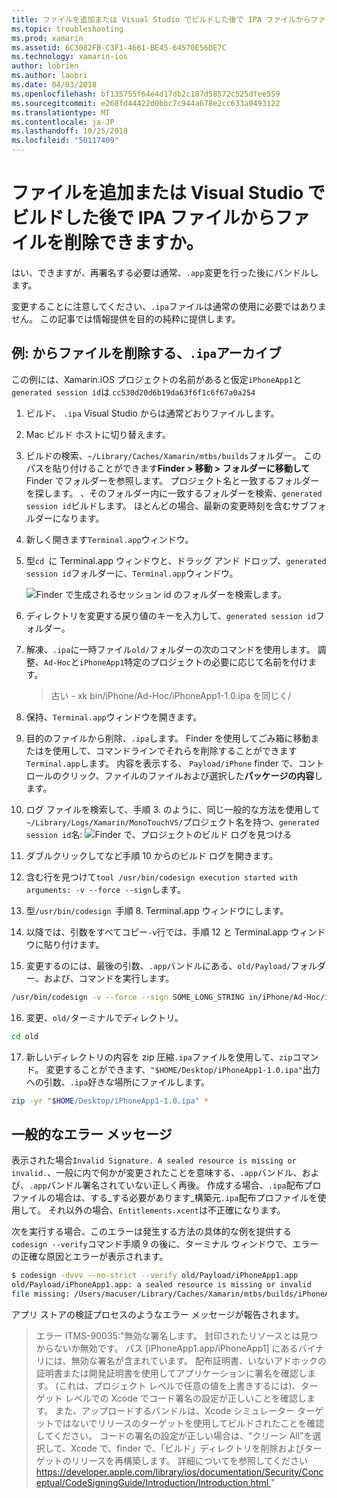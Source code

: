 ```yaml
---
title: ファイルを追加または Visual Studio でビルドした後で IPA ファイルからファイルを削除できますか。
ms.topic: troubleshooting
ms.prod: xamarin
ms.assetid: 6C3082FB-C3F1-4661-BE45-64570E56DE7C
ms.technology: xamarin-ios
author: lobrien
ms.author: laobri
ms.date: 04/03/2018
ms.openlocfilehash: bf135755f64e4d17db2c187d58572c525dfee559
ms.sourcegitcommit: e268fd44422d0bbc7c944a678e2cc633a0493122
ms.translationtype: MT
ms.contentlocale: ja-JP
ms.lasthandoff: 10/25/2018
ms.locfileid: "50117409"
---
```

# <a name="can-i-add-files-to-or-remove-files-from-an-ipa-file-after-building-it-in-visual-studio"></a>ファイルを追加または Visual Studio でビルドした後で IPA ファイルからファイルを削除できますか。

はい、できますが、再署名する必要は通常、`.app`変更を行った後にバンドルします。

変更することに注意してください、`.ipa`ファイルは通常の使用に必要ではありません。 この記事では情報提供を目的の純粋に提供します。

## <a name="example-removing-a-file-from-a-ipa-archive"></a>例: からファイルを削除する、`.ipa`アーカイブ

この例には、Xamarin.iOS プロジェクトの名前があると仮定`iPhoneApp1`と`generated session id`は `cc530d20d6b19da63f6f1c6f67a0a254`

1.  ビルド、 `.ipa` Visual Studio からは通常どおりファイルします。

2.  Mac ビルド ホストに切り替えます。

3.  ビルドの検索、`~/Library/Caches/Xamarin/mtbs/builds`フォルダー。 このパスを貼り付けることができます**Finder > 移動 > フォルダーに移動して**Finder でフォルダーを参照します。 プロジェクト名と一致するフォルダーを探します。 、そのフォルダー内に一致するフォルダーを検索、`generated session id`ビルドします。 ほとんどの場合、最新の変更時刻を含むサブフォルダーになります。

4.  新しく開きます`Terminal.app`ウィンドウ。

5.  型`cd `に Terminal.app ウィンドウと、ドラッグ アンド ドロップ、`generated session id`フォルダーに、`Terminal.app`ウィンドウ。

    ![](modify-ipa-images/session-id-folder.png "Finder で生成されるセッション id のフォルダーを検索します。")

6.  ディレクトリを変更する戻り値のキーを入力して、`generated session id`フォルダー。

7.  解凍、`.ipa`に一時ファイル`old/`フォルダーの次のコマンドを使用します。 調整、`Ad-Hoc`と`iPhoneApp1`特定のプロジェクトの必要に応じて名前を付けます。

    > 古い - xk bin/iPhone/Ad-Hoc/iPhoneApp1-1.0.ipa を同じく/

8.  保持、`Terminal.app`ウィンドウを開きます。

9.  目的のファイルから削除、`.ipa`します。 Finder を使用してごみ箱に移動またはを使用して、コマンドラインでそれらを削除することができます`Terminal.app`します。 内容を表示する、 `Payload/iPhone` finder で、コントロールのクリック、ファイルのファイルおよび選択した**パッケージの内容**します。

10.  ログ ファイルを検索して、手順 3. のように、同じ一般的な方法を使用して`~/Library/Logs/Xamarin/MonoTouchVS/`プロジェクト名を持つ、`generated session id`名: ![](modify-ipa-images/build-log.png "Finder で、プロジェクトのビルド ログを見つける")

11.  ダブルクリックしてなど手順 10 からのビルド ログを開きます。

12.  含む行を見つけて`tool /usr/bin/codesign execution started with arguments: -v --force --sign`します。

13.  型`/usr/bin/codesign `手順 8. Terminal.app ウィンドウにします。

14.  以降では、引数をすべてコピー`-v`行では、手順 12 と Terminal.app ウィンドウに貼り付けます。

15.  変更するのには、最後の引数、`.app`バンドルにある、`old/Payload/`フォルダー、および、コマンドを実行します。

```bash
/usr/bin/codesign -v --force --sign SOME_LONG_STRING in/iPhone/Ad-Hoc/iPhoneApp1.app/ResourceRules.plist --entitlements obj/iPhone/Ad-Hoc/Entitlements.xcent old/Payload/iPhoneApp1.app
```

16.  変更、`old/`ターミナルでディレクトリ。

```bash
cd old
```

17.  新しいディレクトリの内容を zip 圧縮`.ipa`ファイルを使用して、`zip`コマンド。 変更することができます、`"$HOME/Desktop/iPhoneApp1-1.0.ipa"`出力への引数、`.ipa`好きな場所にファイルします。

```bash
zip -yr "$HOME/Desktop/iPhoneApp1-1.0.ipa" *
```

## <a name="common-error-messages"></a>一般的なエラー メッセージ

表示された場合`Invalid Signature. A sealed resource is missing or invalid.`、一般に内で何かが変更されたことを意味する、`.app`バンドル、および、`.app`バンドル署名されていない正しく再後。 作成する場合、`.ipa`配布プロファイルの場合は、する_する必要があります_構築元`.ipa`配布プロファイルを使用して。 それ以外の場合、`Entitlements.xcent`は不正確になります。

次を実行する場合、このエラーは発生する方法の具体的な例を提供する`codesign --verify`コマンド手順 9 の後に、ターミナル ウィンドウで、エラーの正確な原因とエラーが表示されます。

```bash
$ codesign -dvvv --no-strict --verify old/Payload/iPhoneApp1.app
old/Payload/iPhoneApp1.app: a sealed resource is missing or invalid
file missing: /Users/macuser/Library/Caches/Xamarin/mtbs/builds/iPhoneApp1/cc530d20d6b19da63f6f1c6f67a0a254/old/Payload/iPhoneApp1.app/MyFile.png
```

アプリ ストアの検証プロセスのようなエラー メッセージが報告されます。

> エラー ITMS-90035:"無効な署名します。 封印されたリソースとは見つからないか無効です。 パス [iPhoneApp1.app/iPhoneApp1] にあるバイナリには、無効な署名が含まれています。 配布証明書、いないアドホックの証明書または開発証明書を使用してアプリケーションに署名を確認します。 (これは、プロジェクト レベルで任意の値を上書きするには)、ターゲット レベルでの Xcode でコード署名の設定が正しいことを確認します。 また、アップロードするバンドルは、Xcode シミュレーター ターゲットではないでリリースのターゲットを使用してビルドされたことを確認してください。 コードの署名の設定が正しい場合は、"クリーン All"を選択して、Xcode で、finder で、「ビルド」ディレクトリを削除およびターゲットのリリースを再構築します。 詳細についてを参照してください[ https://developer.apple.com/library/ios/documentation/Security/Conceptual/CodeSigningGuide/Introduction/Introduction.html ](https://developer.apple.com/library/ios/documentation/Security/Conceptual/CodeSigningGuide/Introduction/Introduction.html)"
